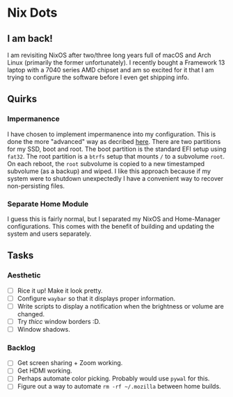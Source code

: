 # Nix Dots 

## I am back!

I am revisiting NixOS after two/three long years full of macOS and Arch Linux (primarily the former unfortunately). I recently bought a Framework 13 laptop with a 7040 series AMD chipset and am so excited for it that I am trying to configure the software before I even get shipping info.

## Quirks

### Impermanence

I have chosen to implement impermanence into my configuration. This is done the more "advanced" way as decribed [here](https://github.com/nix-community/impermanence). There are two partitions for my SSD, boot and root. The boot partition is the standard EFI setup using `fat32`. The root partition is a `btrfs` setup that mounts `/` to a subvolume `root`. On each reboot, the `root` subvolume is copied to a new timestamped subvolume (as a backup) and wiped. I like this approach because if my system were to shutdown unexpectedly I have a convenient way to recover non-persisting files.  

### Separate Home Module

I guess this is fairly normal, but I separated my NixOS and Home-Manager configurations. This comes with the benefit of building and updating the system and users separately.

## Tasks

### Aesthetic

- [ ] Rice it up! Make it look pretty.
- [ ] Configure `waybar` so that it displays proper information.
- [ ] Write scripts to display a notification when the brightness or volume are changed.
- [ ] Try _thicc_ window borders :D.
- [ ] Window shadows.

### Backlog

- [ ] Get screen sharing + Zoom working.
- [ ] Get HDMI working. 
- [ ] Perhaps automate color picking. Probably would use `pywal` for this.
- [ ] Figure out a way to automate `rm -rf ~/.mozilla` between home builds.